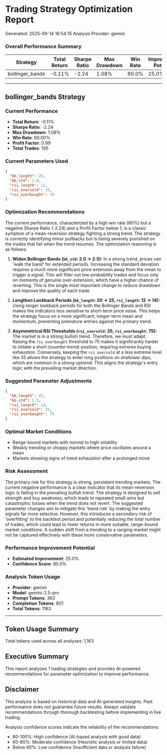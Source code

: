 
# Trading Strategy Optimization Report
Generated: 2025-09-14 16:54:15
Analysis Provider: gemini

### Overall Performance Summary

| Strategy | Total Return | Sharpe Ratio | Max Drawdown | Win Rate | Improvement Potential |
|----------|-------------|--------------|--------------|----------|---------------------|
| bollinger_bands | -0.11% | -2.24 | 1.08% | 60.0% | 25.0% |

---

## bollinger_bands Strategy

### Current Performance
- **Total Return**: -0.11%
- **Sharpe Ratio**: -2.24
- **Max Drawdown**: 1.08%
- **Win Rate**: 60.00%
- **Profit Factor**: 0.99
- **Total Trades**: 105

### Current Parameters Used

```json
{
  "bb_length": 20,
  "bb_std": 2.0,
  "rsi_length": 12,
  "rsi_oversold": 35,
  "rsi_overbought": 70
}
```

### Optimization Recommendations

The current performance, characterized by a high win rate (60%) but a negative Sharpe Ratio (-2.24) and a Profit Factor below 1, is a classic symptom of a mean-reversion strategy fighting a strong trend. The strategy is correctly identifying minor pullbacks but is being severely punished on the trades that fail when the trend resumes. The optimization reasoning is as follows:

1.  **Widen Bollinger Bands (`bb_std`: 2.0 -> 2.5):** In a strong trend, prices can 'walk the band' for extended periods. Increasing the standard deviation requires a much more significant price extension away from the mean to trigger a signal. This will filter out low-probability trades and focus only on moments of genuine over-extension, which have a higher chance of reverting. This is the single most important change to reduce drawdown and improve the quality of each trade.

2.  **Lengthen Lookback Periods (`bb_length`: 20 -> 25, `rsi_length`: 12 -> 14):** Using longer lookback periods for both the Bollinger Bands and RSI makes the indicators less sensitive to short-term price noise. This helps the strategy focus on a more significant, longer-term mean and momentum, preventing premature entries against the primary trend.

3.  **Asymmetrical RSI Thresholds (`rsi_oversold`: 35, `rsi_overbought`: 75):** The market is in a strong bullish trend. Therefore, we must adapt. Raising the `rsi_overbought` threshold to 75 makes it significantly harder to initiate a short (counter-trend) position, requiring extreme buying exhaustion. Conversely, keeping the `rsi_oversold` at a less extreme level like 35 allows the strategy to enter long positions on shallower dips, which are common in a strong uptrend. This aligns the strategy's entry logic with the prevailing market direction.

### Suggested Parameter Adjustments

```json
{
  "bb_length": 25,
  "bb_std": 2.5,
  "rsi_length": 14,
  "rsi_oversold": 35,
  "rsi_overbought": 75
}
```

### Optimal Market Conditions
- Range-bound markets with normal to high volatility
- Weakly trending or choppy markets where price oscillates around a mean
- Markets showing signs of trend exhaustion after a prolonged move

### Risk Assessment
The primary risk for this strategy is strong, persistent trending markets. The current negative performance is a clear indicator that its mean-reversion logic is failing in the prevailing bullish trend. The strategy is designed to sell strength and buy weakness, which leads to repeated small wins but catastrophic losses when the trend does not revert. The suggested parameter changes aim to mitigate this 'trend risk' by making the entry signals far more selective. However, this introduces a secondary risk of 'overfitting' to the backtest period and potentially reducing the total number of trades, which could lead to lower returns in more suitable, range-bound market conditions. A sudden shift from a trending to a ranging market might not be captured effectively with these more conservative parameters.

### Performance Improvement Potential
- **Estimated Improvement**: 25.0%
- **Confidence Score**: 85.0%
### Analysis Token Usage
- **Provider**: gemini
- **Model**: gemini-2.5-pro
- **Prompt Tokens**: 363
- **Completion Tokens**: 801
- **Total Tokens**: 1163

---

## Token Usage Summary

Total tokens used across all analyses: 1,163

## Executive Summary

This report analyzes 1 trading strategies and provides AI-powered 
recommendations for parameter optimization to improve performance.

## Disclaimer

This analysis is based on historical data and AI-generated insights. 
Past performance does not guarantee future results. Always validate recommendations through 
thorough backtesting before implementing in live trading.

Analysis confidence scores indicate the reliability of the recommendations:
- 80-100%: High confidence (AI-based analysis with good data)
- 60-80%: Moderate confidence (Heuristic analysis or limited data)  
- Below 60%: Low confidence (Insufficient data or analysis failure)
